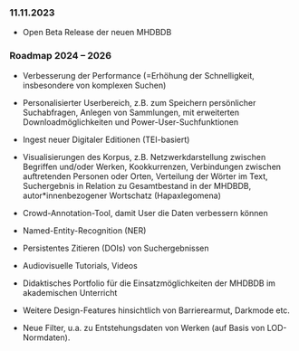 ### 11.11.2023 

- Open Beta Release der neuen MHDBDB 


### Roadmap 2024 – 2026 

- Verbesserung der Performance (=Erhöhung der Schnelligkeit, insbesondere von komplexen Suchen) 
    
- Personalisierter Userbereich, z.B. zum Speichern persönlicher Suchabfragen, Anlegen von Sammlungen, mit erweiterten Downloadmöglichkeiten und Power-User-Suchfunktionen 
    
- Ingest neuer Digitaler Editionen (TEI-basiert) 
    
- Visualisierungen des Korpus, z.B. Netzwerkdarstellung zwischen Begriffen und/oder Werken, Kookkurrenzen, Verbindungen zwischen auftretenden Personen oder Orten, Verteilung der Wörter im Text, Suchergebnis in Relation zu Gesamtbestand in der MHDBDB, autor\*innenbezogener Wortschatz (Hapaxlegomena) 
    
- Crowd-Annotation-Tool, damit User die Daten verbessern können 
    
- Named-Entity-Recognition (NER) 
    
- Persistentes Zitieren (DOIs) von Suchergebnissen 
    
- Audiovisuelle Tutorials, Videos 
    
- Didaktisches Portfolio für die Einsatzmöglichkeiten der MHDBDB im akademischen Unterricht 
    
- Weitere Design-Features hinsichtlich von Barrierearmut, Darkmode etc. 
    
- Neue Filter, u.a. zu Entstehungsdaten von Werken (auf Basis von LOD-Normdaten).
